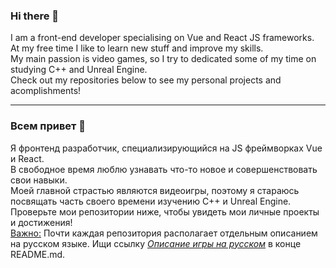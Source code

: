 ### Hi there 👋

I am a front-end developer specialising on Vue and React JS frameworks.<br>
At my free time I like to learn new stuff and improve my skills.<br>
My main passion is video games, so I try to dedicated some of my time on studying C++ and Unreal Engine.<br>
Check out my repositories below to see my personal projects and acomplishments!<br>

---

### Всем привет 👋
Я фронтенд разработчик, специализирующийся на JS фреймворках Vue и React.<br>
В свободное время люблю узнавать что-то новое и совершенствовать свои навыки.<br>
Моей главной страстью являются видеоигры, поэтому я стараюсь посвящать часть своего времени изучению C++ и Unreal Engine.<br>
Проверьте мои репозитории ниже, чтобы увидеть мои личные проекты и достижения!<br>
<ins>Важно:</ins> Почти каждая репозитория располагает отдельным описанием на русском языке. Ищи ссылку _[Описание игры на русском]()_ в конце README.md.


<!--
**Romandre/Romandre** is a ✨ _special_ ✨ repository because its `README.md` (this file) appears on your GitHub profile.

Here are some ideas to get you started:

- 🔭 I’m currently working on ...
- 🌱 I’m currently learning ...
- 👯 I’m looking to collaborate on ...
- 🤔 I’m looking for help with ...
- 💬 Ask me about ...
- 📫 How to reach me: ...
- 😄 Pronouns: ...
- ⚡ Fun fact: ...
-->
